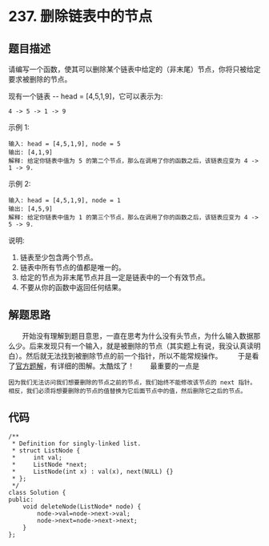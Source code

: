 # 237. 删除链表中的节点

## 题目描述
请编写一个函数，使其可以删除某个链表中给定的（非末尾）节点，你将只被给定要求被删除的节点。
		
现有一个链表 -- head = [4,5,1,9]，它可以表示为:
```
4 -> 5 -> 1 -> 9
```
示例 1:
```
输入: head = [4,5,1,9], node = 5
输出: [4,1,9]
解释: 给定你链表中值为 5 的第二个节点，那么在调用了你的函数之后，该链表应变为 4 -> 1 -> 9.
```
示例 2:
```
输入: head = [4,5,1,9], node = 1
输出: [4,5,9]
解释: 给定你链表中值为 1 的第三个节点，那么在调用了你的函数之后，该链表应变为 4 -> 5 -> 9.
```
说明:
1. 链表至少包含两个节点。
2. 链表中所有节点的值都是唯一的。
3. 给定的节点为非末尾节点并且一定是链表中的一个有效节点。
4. 不要从你的函数中返回任何结果。


## 解题思路
&#160; &#160; &#160; &#160;开始没有理解到题目意思，一直在思考为什么没有头节点，为什么输入数据那么少。后来发现只有一个输入，就是被删除的节点（其实题上有说，我没认真读明白）。然后就无法找到被删除节点的前一个指针，所以不能常规操作。
&#160; &#160; &#160; &#160;于是看了[官方题解](https://leetcode-cn.com/problems/delete-node-in-a-linked-list/solution/)，有详细的图解。太酷炫了！
&#160; &#160; &#160; &#160;最重要的一点是
```
因为我们无法访问我们想要删除的节点之前的节点，我们始终不能修改该节点的 next 指针。相反，我们必须将想要删除的节点的值替换为它后面节点中的值，然后删除它之后的节点。
```

## 代码
```
/**
 * Definition for singly-linked list.
 * struct ListNode {
 *     int val;
 *     ListNode *next;
 *     ListNode(int x) : val(x), next(NULL) {}
 * };
 */
class Solution {
public:
    void deleteNode(ListNode* node) {
        node->val=node->next->val;
        node->next=node->next->next;
    }
};
```